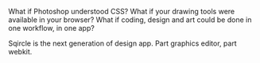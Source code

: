 What if Photoshop understood CSS? What if your drawing tools were available in your browser?
What if coding, design and art could be done in one workflow, in one app?

Sqircle is the next generation of design app. Part graphics editor, part webkit. 
